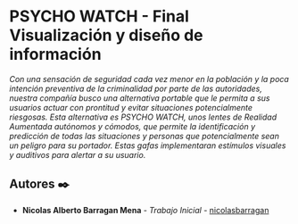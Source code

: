 # PSYCHO WATCH - Final Visualización y diseño de información

_Con una sensación de seguridad cada vez menor en la población y la poca intención preventiva de la criminalidad por parte de las autoridades, nuestra compañía busco una alternativa portable que le permita a sus usuarios actuar con prontitud y evitar situaciones potencialmente riesgosas. Esta alternativa es PSYCHO WATCH, unos lentes de Realidad Aumentada autónomos y cómodos, que permite la identificación y predicción de todas las situaciones y personas que potencialmente sean un peligro para su portador. Estas gafas implementaran estímulos visuales y auditivos para alertar a su usuario._

## Autores ✒️

* **Nicolas Alberto Barragan Mena** - *Trabajo Inicial* - [nicolasbarragan](https://github.com/NicolasBarraganMena)
